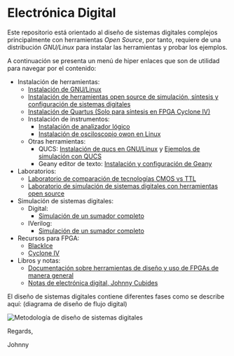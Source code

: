 # Electrónica Digital

Este repositorio está orientado al diseño de sistemas digitales complejos
principalmente con herramientas *Open Source*, por tanto, requiere de una
distribución *GNU/Linux* para instalar las herramientas y probar los ejemplos.

A continuación se presenta un menú de hiper enlaces que son de utilidad para
navegar por el contenido:

* Instalación de herramientas:
    * [Instalación de GNU/Linux](./installTools/how-install-linux.md)
    * [Instalación de herramientas open source de simulación, síntesis y configuración de sistemas digitales](./installTools/conda-and-tools.md)
    * [Instalación de Quartus (Solo para síntesis en FPGA Cyclone IV)](./installTools/quartus.md)
    * Instalación de instrumentos:
        * [Instalación de analizador lógico](./installTools/instruments/logic-analizer-24MHz-8CH/)
        * [Instalación de osciloscopio owon en Linux](./installTools/instruments/oscilloscope-owon/)
    * Otras herramientas:
        * QUCS: [Instalación de qucs en GNU/Linux](https://github.com/johnnycubides/qucs-tutorial-examples/tree/main/install/linux) y [Ejemplos de simulación con QUCS](https://github.com/johnnycubides/qucs-tutorial-examples/tree/main)
        * Geany editor de texto: [Instalación y configuración de Geany](./installTools/geany.md)
* Laboratorios:
    * [Laboratorio de comparación de tecnologías CMOS vs TTL](./labs/lab-tec/)
    * [Laboratorio de simulación de sistemas digitales con herramientas open source](./labs/lab01/)
* Simulación de sistemas digitales:
    * Digital:
        * [Simulación de un sumador completo](./simulations/digital/digital_sim_fullAdder/)
    * IVerilog:
        * [Simulación de un sumador completo](./simulations/iverilog/fullAdder/)
* Recursos para FPGA:
    * [BlackIce](./fpga-example/ice40-hx4k-MyStorm-BlackIce-Mx/)
    * [Cyclone IV](./fpga-example/altera-c4e6e10/)
* Libros y notas:
    * [Documentación sobre herramientas de diseño y uso de FPGAs de manera general](./resources/)
    * [Notas de electrónica digital, Johnny Cubides](https://codeberg.org/johnnycubides/digital-electronics-i-book/releases/download/v0.1/book.pdf)

El diseño de sistemas digitales contiene diferentes fases como se describe aquí: (diagrama de diseño de flujo digital)

![Metodología de diseño de sistemas digitales](img/metodoliga-de-diseno-sistemas-digitales.png)


Regards,

Johnny
